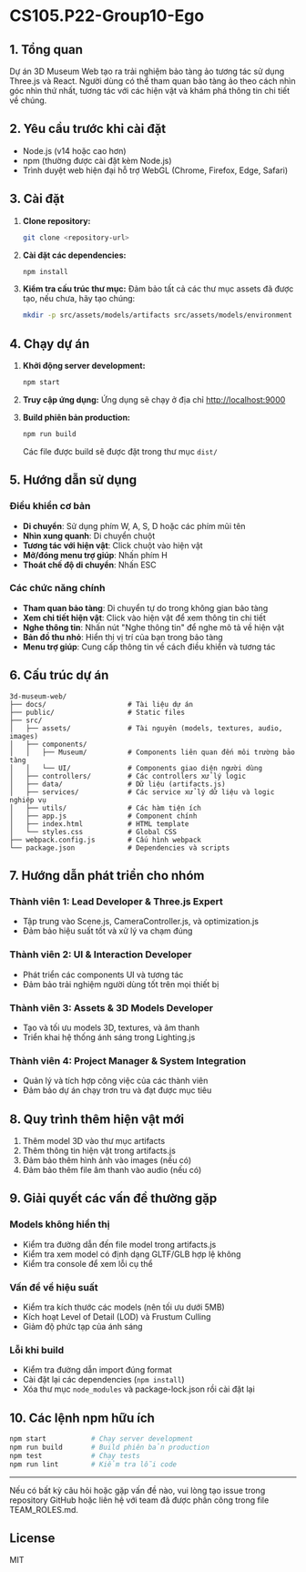 # CS105.P22-Group10-Ego

## 1. Tổng quan

Dự án 3D Museum Web tạo ra trải nghiệm bảo tàng ảo tương tác sử dụng Three.js và React. Người dùng có thể tham quan bảo tàng ảo theo cách nhìn góc nhìn thứ nhất, tương tác với các hiện vật và khám phá thông tin chi tiết về chúng.

## 2. Yêu cầu trước khi cài đặt

- Node.js (v14 hoặc cao hơn)
- npm (thường được cài đặt kèm Node.js)
- Trình duyệt web hiện đại hỗ trợ WebGL (Chrome, Firefox, Edge, Safari)

## 3. Cài đặt

1. **Clone repository:**
   ```bash
   git clone <repository-url>
   ```

2. **Cài đặt các dependencies:**
   ```bash
   npm install
   ```

3. **Kiểm tra cấu trúc thư mục:**
   Đảm bảo tất cả các thư mục assets đã được tạo, nếu chưa, hãy tạo chúng:
   ```bash
   mkdir -p src/assets/models/artifacts src/assets/models/environment src/assets/textures src/assets/audio src/assets/images
   ```

## 4. Chạy dự án

1. **Khởi động server development:**
   ```bash
   npm start
   ```

2. **Truy cập ứng dụng:**
   Ứng dụng sẽ chạy ở địa chỉ [http://localhost:9000](http://localhost:9000)

3. **Build phiên bản production:**
   ```bash
   npm run build
   ```
   Các file được build sẽ được đặt trong thư mục `dist/`

## 5. Hướng dẫn sử dụng

### Điều khiển cơ bản
- **Di chuyển**: Sử dụng phím W, A, S, D hoặc các phím mũi tên
- **Nhìn xung quanh**: Di chuyển chuột
- **Tương tác với hiện vật**: Click chuột vào hiện vật
- **Mở/đóng menu trợ giúp**: Nhấn phím H
- **Thoát chế độ di chuyển**: Nhấn ESC

### Các chức năng chính
- **Tham quan bảo tàng**: Di chuyển tự do trong không gian bảo tàng
- **Xem chi tiết hiện vật**: Click vào hiện vật để xem thông tin chi tiết
- **Nghe thông tin**: Nhấn nút "Nghe thông tin" để nghe mô tả về hiện vật
- **Bản đồ thu nhỏ**: Hiển thị vị trí của bạn trong bảo tàng
- **Menu trợ giúp**: Cung cấp thông tin về cách điều khiển và tương tác

## 6. Cấu trúc dự án

```
3d-museum-web/
├── docs/                    # Tài liệu dự án
├── public/                  # Static files
├── src/
│   ├── assets/              # Tài nguyên (models, textures, audio, images)
│   ├── components/
│   │   ├── Museum/          # Components liên quan đến môi trường bảo tàng
│   │   └── UI/              # Components giao diện người dùng
│   ├── controllers/         # Các controllers xử lý logic
│   ├── data/                # Dữ liệu (artifacts.js)
│   ├── services/            # Các service xử lý dữ liệu và logic nghiệp vụ
│   ├── utils/               # Các hàm tiện ích
│   ├── app.js               # Component chính
│   ├── index.html           # HTML template
│   └── styles.css           # Global CSS
├── webpack.config.js        # Cấu hình webpack
└── package.json             # Dependencies và scripts
```

## 7. Hướng dẫn phát triển cho nhóm

### Thành viên 1: Lead Developer & Three.js Expert
- Tập trung vào Scene.js, CameraController.js, và optimization.js
- Đảm bảo hiệu suất tốt và xử lý va chạm đúng

### Thành viên 2: UI & Interaction Developer
- Phát triển các components UI và tương tác
- Đảm bảo trải nghiệm người dùng tốt trên mọi thiết bị

### Thành viên 3: Assets & 3D Models Developer
- Tạo và tối ưu models 3D, textures, và âm thanh
- Triển khai hệ thống ánh sáng trong Lighting.js

### Thành viên 4: Project Manager & System Integration
- Quản lý và tích hợp công việc của các thành viên
- Đảm bảo dự án chạy trơn tru và đạt được mục tiêu

## 8. Quy trình thêm hiện vật mới

1. Thêm model 3D vào thư mục artifacts
2. Thêm thông tin hiện vật trong artifacts.js
3. Đảm bảo thêm hình ảnh vào images (nếu có)
4. Đảm bảo thêm file âm thanh vào audio (nếu có)

## 9. Giải quyết các vấn đề thường gặp

### Models không hiển thị
- Kiểm tra đường dẫn đến file model trong artifacts.js
- Kiểm tra xem model có định dạng GLTF/GLB hợp lệ không
- Kiểm tra console để xem lỗi cụ thể

### Vấn đề về hiệu suất
- Kiểm tra kích thước các models (nên tối ưu dưới 5MB)
- Kích hoạt Level of Detail (LOD) và Frustum Culling
- Giảm độ phức tạp của ánh sáng

### Lỗi khi build
- Kiểm tra đường dẫn import đúng format
- Cài đặt lại các dependencies (`npm install`)
- Xóa thư mục `node_modules` và package-lock.json rồi cài đặt lại

## 10. Các lệnh npm hữu ích

```bash
npm start           # Chạy server development
npm run build       # Build phiên bản production
npm test            # Chạy tests
npm run lint        # Kiểm tra lỗi code
```

---

Nếu có bất kỳ câu hỏi hoặc gặp vấn đề nào, vui lòng tạo issue trong repository GitHub hoặc liên hệ với team đã được phân công trong file TEAM_ROLES.md.

## License
MIT
